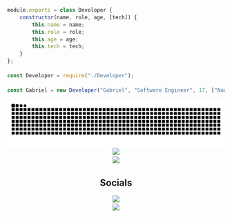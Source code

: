 ```javascript
module.exports = class Developer {
	constructor(name, role, age, [tech]) {
		this.name = name;
		this.role = role;
		this.age = age;
		this.tech = tech;
	}
};

const Developer = require("./Developer");

const Gabriel = new Developer("Gabriel", "Software Engineer", 17, ["NodeJS", "MongoDB", "MySQL", "React", "Electron", "Typescript"]);
```

<picture>
  <source media="(prefers-color-scheme: dark)" srcset="https://github.com/DryingCore/DryingCore/blob/output/github-contribution-grid-snake-dark.svg" />
  <source media="(prefers-color-scheme: light)" srcset="https://github.com/DryingCore/DryingCore/blob/output/github-contribution-grid-snake.svg" />
  <img alt="github-snake" src="https://github.com/DryingCore/DryingCore/blob/output/github-contribution-grid-snake.svg" />
</picture>

<div style="display: flex; justify-content: center;">
    <a>
        <img src="https://github-readme-stats.vercel.app/api/top-langs/?username=DryingCore&layout=compact&theme=dark">
    </a>
</div>

<div style="display: flex; justify-content: center;">
    <a>
        <img src="https://github-readme-streak-stats.herokuapp.com/?user=DryingCore&theme=dark">
    </a>
</div>

<div style="display: flex; justify-content: center; text-align: center; flex-direction: column;">
    <h2>Socials</h2>
    <a href="https://www.linkedin.com/in/gabriel-antunes-rocha-816b482a6/" target="_blank">
        <img src="https://img.shields.io/badge/LinkedIn-000000?style=for-the-badge&logo=linkedin&logoColor=blue">
    </a>
    <a href="https://www.instagram.com/__antunesgabriel/" target="_blank">
        <img src="https://img.shields.io/badge/Instagram-000000?style=for-the-badge&logo=instagram&logoColor=green">
    </a>
</div>
